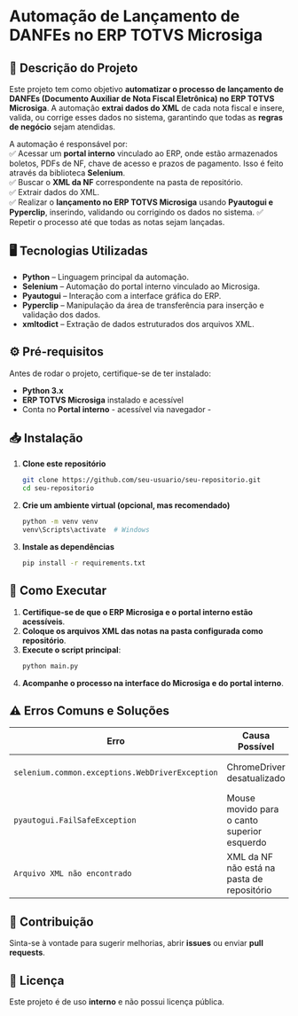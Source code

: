 # **Automação de Lançamento de DANFEs no ERP TOTVS Microsiga**  

## 📌 **Descrição do Projeto**  
Este projeto tem como objetivo **automatizar o processo de lançamento de DANFEs (Documento Auxiliar de Nota Fiscal Eletrônica) no ERP TOTVS Microsiga**. A automação **extrai dados do XML** de cada nota fiscal e insere, valida, ou corrige esses dados no sistema, garantindo que todas as **regras de negócio** sejam atendidas.  

A automação é responsável por:  
✅ Acessar um **portal interno** vinculado ao ERP, onde estão armazenados boletos, PDFs de NF, chave de acesso e prazos de pagamento. Isso é feito através da biblioteca **Selenium**.  
✅ Buscar o **XML da NF** correspondente na pasta de repositório.  
✅ Extrair dados do XML.  
✅ Realizar o **lançamento no ERP TOTVS Microsiga** usando **Pyautogui e Pyperclip**, inserindo, validando ou corrigindo os dados no sistema.
✅ Repetir o processo até que todas as notas sejam lançadas.  

## 🖥 **Tecnologias Utilizadas**  
- **Python** – Linguagem principal da automação.  
- **Selenium** – Automação do portal interno vinculado ao Microsiga.  
- **Pyautogui** – Interação com a interface gráfica do ERP.  
- **Pyperclip** – Manipulação da área de transferência para inserção e validação dos dados.  
- **xmltodict** – Extração de dados estruturados dos arquivos XML.  

## ⚙️ **Pré-requisitos**  
Antes de rodar o projeto, certifique-se de ter instalado:  
- **Python 3.x**    
- **ERP TOTVS Microsiga** instalado e acessível  
- Conta no **Portal interno** - acessível via navegador -

## 📥 **Instalação**  

1. **Clone este repositório**  
   ```sh
   git clone https://github.com/seu-usuario/seu-repositorio.git
   cd seu-repositorio
   ```
   
2. **Crie um ambiente virtual (opcional, mas recomendado)**  
   ```sh
   python -m venv venv
   venv\Scripts\activate  # Windows
   ```
   
3. **Instale as dependências**  
   ```sh
   pip install -r requirements.txt
   ```
   

## 🚀 **Como Executar**  

1. **Certifique-se de que o ERP Microsiga e o portal interno estão acessíveis**.  
2. **Coloque os arquivos XML das notas na pasta configurada como repositório**.  
3. **Execute o script principal**:  
   ```sh
   python main.py
   ```
4. **Acompanhe o processo na interface do Microsiga e do portal interno**.  

## ⚠️ **Erros Comuns e Soluções**  

| Erro | Causa Possível | Solução |
|------|---------------|---------|
| `selenium.common.exceptions.WebDriverException` | ChromeDriver desatualizado | Baixe a versão correta do ChromeDriver |
| `pyautogui.FailSafeException` | Mouse movido para o canto superior esquerdo | Remova a segurança (`FAILSAFE=False`) se necessário |
| `Arquivo XML não encontrado` | XML da NF não está na pasta de repositório | Verifique se o XML foi salvo corretamente |

## 📌 **Contribuição**  
Sinta-se à vontade para sugerir melhorias, abrir **issues** ou enviar **pull requests**.  

## 📜 **Licença**  
Este projeto é de uso **interno** e não possui licença pública.  
